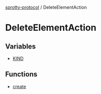 
[sprotty-protocol](../globals) / DeleteElementAction

# DeleteElementAction

## Variables

- [KIND](../DeleteElementAction.Variable.KIND)

## Functions

- [create](../DeleteElementAction.Function.create)
